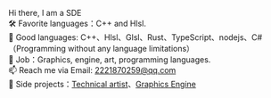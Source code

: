  Hi there, I am a SDE   
 🛠 Favorite languages：C++ and Hlsl.  
 💬 Good languages: C++、Hlsl、Glsl、Rust、TypeScript、nodejs、C#（Programming without any language limitations）  
 🏢 Job：Graphics, engine, art, programming languages.  
 📫 Reach me via Email: 2221870259@qq.com  
 🎨 Side projects：[Technical artist](https://github.com/ray-cast/ray-mmd)、[Graphics Engine](https://github.com/octoon/octoon)
<!--
**ray-cast/ray-cast** is a ✨ _special_ ✨ repository because its `README.md` (this file) appears on your GitHub profile.

Here are some ideas to get you started:

- 🔭 I’m currently working on ...
- 🌱 I’m currently learning ...
- 👯 I’m looking to collaborate on ...
- 🤔 I’m looking for help with ...
- 💬 Ask me about ...
- 📫 How to reach me: ...
- 😄 Pronouns: ...
- ⚡ Fun fact: ...
-->
